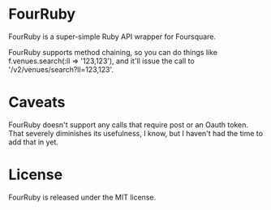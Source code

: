 # FourRuby

FourRuby is a super-simple Ruby API wrapper for Foursquare. 

FourRuby supports method chaining, so you can do things like f.venues.search(:ll => '123,123'), and it'll issue the call to '/v2/venues/search?ll=123,123'.

# Caveats

FourRuby doesn't support any calls that require post or an Oauth token. That severely diminishes its usefulness, I know, but I haven't had the time to add that in yet.

# License

FourRuby is released under the MIT license.